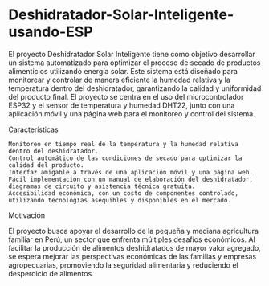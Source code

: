 # Deshidratador-Solar-Inteligente-usando-ESP
El proyecto Deshidratador Solar Inteligente tiene como objetivo desarrollar un sistema automatizado para optimizar el proceso de secado de productos alimenticios utilizando energía solar. Este sistema está diseñado para monitorear y controlar de manera eficiente la humedad relativa y la temperatura dentro del deshidratador, garantizando la calidad y uniformidad del producto final. El proyecto se centra en el uso del microcontrolador ESP32 y el sensor de temperatura y humedad DHT22, junto con una aplicación móvil y una página web para el monitoreo y control del sistema.

Características

    Monitoreo en tiempo real de la temperatura y la humedad relativa dentro del deshidratador.
    Control automático de las condiciones de secado para optimizar la calidad del producto.
    Interfaz amigable a través de una aplicación móvil y una página web.
    Fácil implementación con un manual de elaboración del deshidratador, diagramas de circuito y asistencia técnica gratuita.
    Accesibilidad económica, con un costo de componentes controlado, utilizando tecnologías asequibles y disponibles en el mercado.

Motivación

El proyecto busca apoyar el desarrollo de la pequeña y mediana agricultura familiar en Perú, un sector que enfrenta múltiples desafíos económicos. Al facilitar la producción de alimentos deshidratados de mayor valor agregado, se espera mejorar las perspectivas económicas de las familias y empresas agropecuarias, promoviendo la seguridad alimentaria y reduciendo el desperdicio de alimentos.
